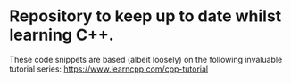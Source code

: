 # Repository to keep up to date whilst learning C++.

These code snippets are based (albeit loosely) on the following invaluable tutorial series: https://www.learncpp.com/cpp-tutorial

